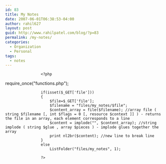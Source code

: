 ```yaml
---
id: 83
title: My Notes
date: 2007-06-01T06:38:53-04:00
author: rahil627
layout: post
guid: http://www.rahilpatel.com/blog/?p=83
permalink: /my-notes/
categories:
  - Organization
  - Personal
tags:
  - notes
---
```

					<?php 

require_once("functions.php");

					if(isset($_GET['file']))
					{
						$file=$_GET['file'];
						$filename = "files/my_notes/$file";
						$content_array = file($filename); //array file ( string $filename [, int $flags = 0 [, resource $context ]] ) - returns the file in an array, each element corresponds to a line
						$content = implode("", $content_array); //string implode ( string $glue , array $pieces ) - implode glues together the array
						print nl2br($content); //new line to break line
					}
					else 
						ListFolder("files/my_notes", 1); 

					?>